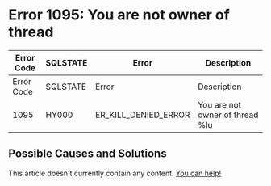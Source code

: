
# Error 1095: You are not owner of thread


| Error Code | SQLSTATE | Error | Description |
| --- | --- | --- | --- |
| Error Code | SQLSTATE | Error | Description |
| 1095 | HY000 | ER_KILL_DENIED_ERROR | You are not owner of thread %lu |




## Possible Causes and Solutions


This article doesn't currently contain any content. [You can help!](/kb/en/writing-and-editing-knowledge-base-articles/)

